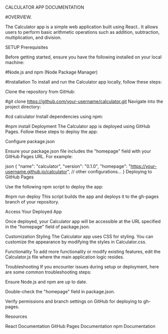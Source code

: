 CALCULATOR APP DOCUMENTATION


#OVERVIEW.


The Calculator app is a simple web application built using React.. It allows users to perform basic arithmetic operations such as addition, subtraction, multiplication, and division.

SETUP
Prerequisites

Before getting started, ensure you have the following installed on your local machine:

#Node.js and npm (Node Package Manager)

#Installation
To install and run the Calculator app locally, follow these steps:

Clone the repository from GitHub:

#git clone https://github.com/your-username/calculator.git
Navigate into the project directory:

#cd calculator
Install dependencies using npm:

#npm install
Deployment
The Calculator app is deployed using GitHub Pages. Follow these steps to deploy the app:

Configure package.json

Ensure your package.json file includes the "homepage" field with your GitHub Pages URL. For example:

json
{
  "name": "calculator",
  "version": "0.1.0",
  "homepage": "https://your-username.github.io/calculator",
  // other configurations...
}
Deploying to GitHub Pages

Use the following npm script to deploy the app:

#npm run deploy
This script builds the app and deploys it to the gh-pages branch of your repository.

Access Your Deployed App

Once deployed, your Calculator app will be accessible at the URL specified in the "homepage" field of package.json.

Customization
Styling
The Calculator app uses CSS for styling. You can customize the appearance by modifying the styles in Calculator.css.


Functionality
To add more functionality or modify existing features, edit the Calculator.js file where the main application logic resides.



Troubleshooting
If you encounter issues during setup or deployment, here are some common troubleshooting steps:



Ensure Node.js and npm are up to date.

Double-check the "homepage" field in package.json.

Verify permissions and branch settings on GitHub for deploying to gh-pages.

Resources

React Documentation
GitHub Pages Documentation
npm Documentation

